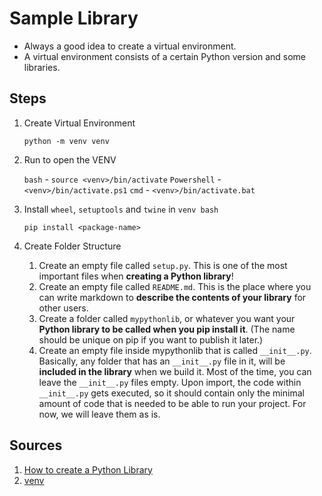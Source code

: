# Sample Library

- Always a good idea to create a virtual environment.
- A virtual environment consists of a certain Python version and some libraries.

## Steps

1. Create Virtual Environment

   `python -m venv venv`

2. Run to open the VENV

   `bash` - `source <venv>/bin/activate`
   `Powershell` - `<venv>/bin/activate.ps1`
   `cmd` - `<venv>/bin/activate.bat`

3. Install `wheel`, `setuptools` and `twine` in `venv bash`

   `pip install <package-name>`

4. Create Folder Structure
   1. Create an empty file called `setup.py`. This is one of the most important files when **creating a Python library**!
   2. Create an empty file called `README.md`. This is the place where you can write markdown to **describe the contents of your library** for other users.
   3. Create a folder called `mypythonlib`, or whatever you want your **Python library to be called when you pip install it**. (The name should be unique on pip if you want to publish it later.)
   4. Create an empty file inside mypythonlib that is called `__init__.py`. Basically, any folder that has an `__init__.py` file in it, will be **included in the library** when we build it. Most of the time, you can leave the `__init__.py` files empty. Upon import, the code within `__init__.py` gets executed, so it should contain only the minimal amount of code that is needed to be able to run your project. For now, we will leave them as is.

## Sources

1. [How to create a Python Library](https://medium.com/analytics-vidhya/how-to-create-a-python-library-7d5aea80cc3f)
2. [venv](https://docs.python.org/3/library/venv.html)
